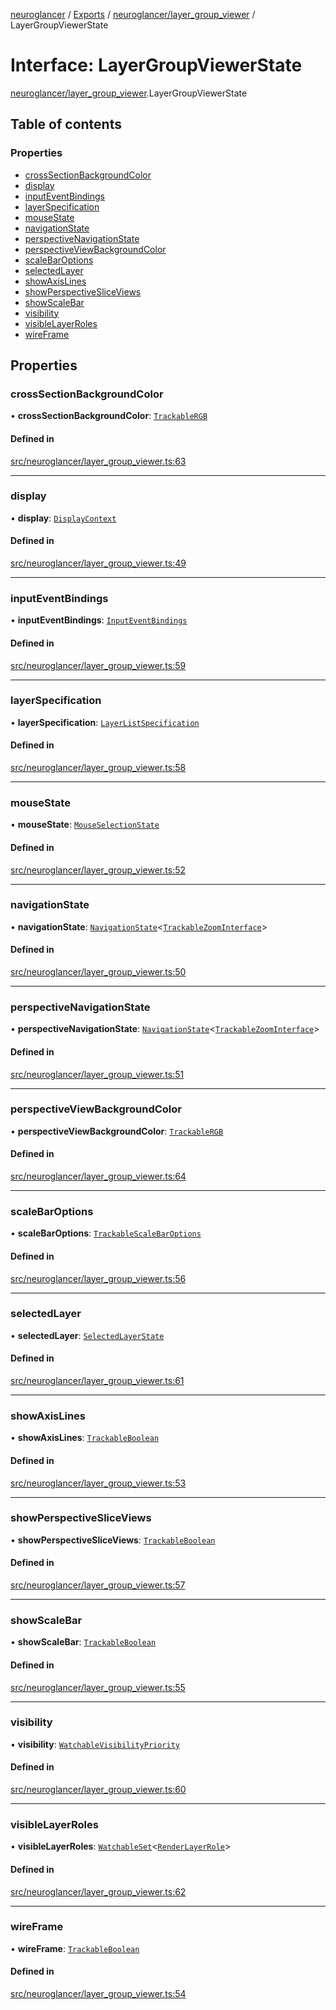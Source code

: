 [neuroglancer](../README.md) / [Exports](../modules.md) / [neuroglancer/layer\_group\_viewer](../modules/neuroglancer_layer_group_viewer.md) / LayerGroupViewerState

# Interface: LayerGroupViewerState

[neuroglancer/layer_group_viewer](../modules/neuroglancer_layer_group_viewer.md).LayerGroupViewerState

## Table of contents

### Properties

- [crossSectionBackgroundColor](neuroglancer_layer_group_viewer.LayerGroupViewerState.md#crosssectionbackgroundcolor)
- [display](neuroglancer_layer_group_viewer.LayerGroupViewerState.md#display)
- [inputEventBindings](neuroglancer_layer_group_viewer.LayerGroupViewerState.md#inputeventbindings)
- [layerSpecification](neuroglancer_layer_group_viewer.LayerGroupViewerState.md#layerspecification)
- [mouseState](neuroglancer_layer_group_viewer.LayerGroupViewerState.md#mousestate)
- [navigationState](neuroglancer_layer_group_viewer.LayerGroupViewerState.md#navigationstate)
- [perspectiveNavigationState](neuroglancer_layer_group_viewer.LayerGroupViewerState.md#perspectivenavigationstate)
- [perspectiveViewBackgroundColor](neuroglancer_layer_group_viewer.LayerGroupViewerState.md#perspectiveviewbackgroundcolor)
- [scaleBarOptions](neuroglancer_layer_group_viewer.LayerGroupViewerState.md#scalebaroptions)
- [selectedLayer](neuroglancer_layer_group_viewer.LayerGroupViewerState.md#selectedlayer)
- [showAxisLines](neuroglancer_layer_group_viewer.LayerGroupViewerState.md#showaxislines)
- [showPerspectiveSliceViews](neuroglancer_layer_group_viewer.LayerGroupViewerState.md#showperspectivesliceviews)
- [showScaleBar](neuroglancer_layer_group_viewer.LayerGroupViewerState.md#showscalebar)
- [visibility](neuroglancer_layer_group_viewer.LayerGroupViewerState.md#visibility)
- [visibleLayerRoles](neuroglancer_layer_group_viewer.LayerGroupViewerState.md#visiblelayerroles)
- [wireFrame](neuroglancer_layer_group_viewer.LayerGroupViewerState.md#wireframe)

## Properties

### crossSectionBackgroundColor

• **crossSectionBackgroundColor**: [`TrackableRGB`](../classes/neuroglancer_util_color.TrackableRGB.md)

#### Defined in

[src/neuroglancer/layer_group_viewer.ts:63](https://github.com/ActiveBrainAtlas2/neuroglancer/blob/034b457d/src/neuroglancer/layer_group_viewer.ts#L63)

___

### display

• **display**: [`DisplayContext`](../classes/neuroglancer_display_context.DisplayContext.md)

#### Defined in

[src/neuroglancer/layer_group_viewer.ts:49](https://github.com/ActiveBrainAtlas2/neuroglancer/blob/034b457d/src/neuroglancer/layer_group_viewer.ts#L49)

___

### inputEventBindings

• **inputEventBindings**: [`InputEventBindings`](../classes/neuroglancer_data_panel_layout.InputEventBindings.md)

#### Defined in

[src/neuroglancer/layer_group_viewer.ts:59](https://github.com/ActiveBrainAtlas2/neuroglancer/blob/034b457d/src/neuroglancer/layer_group_viewer.ts#L59)

___

### layerSpecification

• **layerSpecification**: [`LayerListSpecification`](../classes/neuroglancer_layer.LayerListSpecification.md)

#### Defined in

[src/neuroglancer/layer_group_viewer.ts:58](https://github.com/ActiveBrainAtlas2/neuroglancer/blob/034b457d/src/neuroglancer/layer_group_viewer.ts#L58)

___

### mouseState

• **mouseState**: [`MouseSelectionState`](../classes/neuroglancer_layer.MouseSelectionState.md)

#### Defined in

[src/neuroglancer/layer_group_viewer.ts:52](https://github.com/ActiveBrainAtlas2/neuroglancer/blob/034b457d/src/neuroglancer/layer_group_viewer.ts#L52)

___

### navigationState

• **navigationState**: [`NavigationState`](../classes/neuroglancer_navigation_state.NavigationState.md)<[`TrackableZoomInterface`](../modules/neuroglancer_navigation_state.md#trackablezoominterface)\>

#### Defined in

[src/neuroglancer/layer_group_viewer.ts:50](https://github.com/ActiveBrainAtlas2/neuroglancer/blob/034b457d/src/neuroglancer/layer_group_viewer.ts#L50)

___

### perspectiveNavigationState

• **perspectiveNavigationState**: [`NavigationState`](../classes/neuroglancer_navigation_state.NavigationState.md)<[`TrackableZoomInterface`](../modules/neuroglancer_navigation_state.md#trackablezoominterface)\>

#### Defined in

[src/neuroglancer/layer_group_viewer.ts:51](https://github.com/ActiveBrainAtlas2/neuroglancer/blob/034b457d/src/neuroglancer/layer_group_viewer.ts#L51)

___

### perspectiveViewBackgroundColor

• **perspectiveViewBackgroundColor**: [`TrackableRGB`](../classes/neuroglancer_util_color.TrackableRGB.md)

#### Defined in

[src/neuroglancer/layer_group_viewer.ts:64](https://github.com/ActiveBrainAtlas2/neuroglancer/blob/034b457d/src/neuroglancer/layer_group_viewer.ts#L64)

___

### scaleBarOptions

• **scaleBarOptions**: [`TrackableScaleBarOptions`](../classes/neuroglancer_widget_scale_bar.TrackableScaleBarOptions.md)

#### Defined in

[src/neuroglancer/layer_group_viewer.ts:56](https://github.com/ActiveBrainAtlas2/neuroglancer/blob/034b457d/src/neuroglancer/layer_group_viewer.ts#L56)

___

### selectedLayer

• **selectedLayer**: [`SelectedLayerState`](../classes/neuroglancer_layer.SelectedLayerState.md)

#### Defined in

[src/neuroglancer/layer_group_viewer.ts:61](https://github.com/ActiveBrainAtlas2/neuroglancer/blob/034b457d/src/neuroglancer/layer_group_viewer.ts#L61)

___

### showAxisLines

• **showAxisLines**: [`TrackableBoolean`](../classes/neuroglancer_trackable_boolean.TrackableBoolean.md)

#### Defined in

[src/neuroglancer/layer_group_viewer.ts:53](https://github.com/ActiveBrainAtlas2/neuroglancer/blob/034b457d/src/neuroglancer/layer_group_viewer.ts#L53)

___

### showPerspectiveSliceViews

• **showPerspectiveSliceViews**: [`TrackableBoolean`](../classes/neuroglancer_trackable_boolean.TrackableBoolean.md)

#### Defined in

[src/neuroglancer/layer_group_viewer.ts:57](https://github.com/ActiveBrainAtlas2/neuroglancer/blob/034b457d/src/neuroglancer/layer_group_viewer.ts#L57)

___

### showScaleBar

• **showScaleBar**: [`TrackableBoolean`](../classes/neuroglancer_trackable_boolean.TrackableBoolean.md)

#### Defined in

[src/neuroglancer/layer_group_viewer.ts:55](https://github.com/ActiveBrainAtlas2/neuroglancer/blob/034b457d/src/neuroglancer/layer_group_viewer.ts#L55)

___

### visibility

• **visibility**: [`WatchableVisibilityPriority`](../classes/neuroglancer_visibility_priority_frontend.WatchableVisibilityPriority.md)

#### Defined in

[src/neuroglancer/layer_group_viewer.ts:60](https://github.com/ActiveBrainAtlas2/neuroglancer/blob/034b457d/src/neuroglancer/layer_group_viewer.ts#L60)

___

### visibleLayerRoles

• **visibleLayerRoles**: [`WatchableSet`](../classes/neuroglancer_trackable_value.WatchableSet.md)<[`RenderLayerRole`](../enums/neuroglancer_renderlayer.RenderLayerRole.md)\>

#### Defined in

[src/neuroglancer/layer_group_viewer.ts:62](https://github.com/ActiveBrainAtlas2/neuroglancer/blob/034b457d/src/neuroglancer/layer_group_viewer.ts#L62)

___

### wireFrame

• **wireFrame**: [`TrackableBoolean`](../classes/neuroglancer_trackable_boolean.TrackableBoolean.md)

#### Defined in

[src/neuroglancer/layer_group_viewer.ts:54](https://github.com/ActiveBrainAtlas2/neuroglancer/blob/034b457d/src/neuroglancer/layer_group_viewer.ts#L54)
